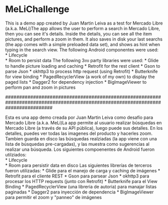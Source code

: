 # MeLiChallenge

This is a demo app created by Juan Martin Leiva as a test for Mercado Libre (a.k.a. MeLi)The app allows the user to perform a search in Mercado Libre, then you can see it\'s details.
	 Inside the details, you can see all the item pictures, and perform a zoom in them.
         It also saves in disk your last searchs (the app comes with a simple preloaded data set), and shows as hint when typing in the search view.
         The following Android componentes were used:   
           * Lifecycle   
           * Room to persist data
        The following 3ยบ party libraries were used:
           * Glide to handle picture loading and caching
           * Retrofit for the rest client
           * Gson to parse Json
           * okhttp3 to process http request (using Retrofit)
           * Butterknife for view binding
           * PagedRecyclerView (a work of my own) to display the paged lists
           * Dagger2 for dependency injection
           * BigImageViewer to perform pan and zoom in pictures
           
#################################################################################################################################           
           
Esta es una app demo creada por Juan Martin Leiva como desafío para Mercado Libre (a.k.a. MeLi)La app permite al usuario realizar búsquedas en Mercado Libre (a través de su API pública), luego puede sus detalles.
	 En los detalles, puedes ver todas las imagenes del producto y hacerles zoom.
         Tambien guarda en disco las búsquedas realziadas (la app viene con una lista de búsquedas pre-cargadas), y las muestra como sugerencias al realizar una búsqueda.
         Los siguientes compoenentes de Android fueron utilziados:   
         * Lifecycle    
         * Room para persistir data en disco
        Las siguientes librerías de terceros fueron utilizadas:
           * Glide para el manejo de carga y caching de imágenes
           * Retrofit para el cliente REST
           * Gson para parsear Json
           * okhttp3 para procesar los HTTP requests (junto con Retrofit)
           * Butterknife para el View Binding
           * PagedRecyclerView (una libreria de autoria) para manajar listas paginadas
           * Dagger2 para inyección de dependencia
           * BigImageViewer para permitir el zoom y "panneo" de imágenes
